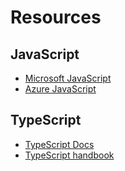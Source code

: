 # Resources

## JavaScript

- [Microsoft JavaScript](https://docs.microsoft.com/en-us/javascript/)
- [Azure JavaScript](https://docs.microsoft.com/en-us/azure/developer/javascript/how-to/deploy-web-app?WT.mc_id=javascript-29163-cxa)

## TypeScript

- [TypeScript Docs](https://www.typescriptlang.org/docs/)
- [TypeScript handbook](https://www.typescriptlang.org/docs/handbook/intro.html)
